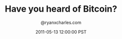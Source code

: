 ---
title: Have you heard of Bitcoin?
author: "@ryanxcharles.com"
date: 2011-05-13 12:00:00 PST
type: headline
---